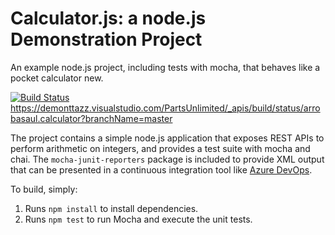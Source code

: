 Calculator.js: a node.js Demonstration Project
==============================================
An example node.js project, including tests with mocha, that behaves like
a pocket calculator new.



[![Build Status](https://demonttazz.visualstudio.com/PartsUnlimited/_apis/build/status/arrobasaul.calculator?branchName=master)](https://demonttazz.visualstudio.com/PartsUnlimited/_build/latest?definitionId=4&branchName=master)
https://demonttazz.visualstudio.com/PartsUnlimited/_apis/build/status/arrobasaul.calculator?branchName=master

The project contains a simple node.js application that exposes REST APIs
to perform arithmetic on integers, and provides a test suite with mocha
and chai.  The `mocha-junit-reporters` package is included to provide XML
output that can be presented in a continuous integration tool like
[Azure DevOps](https://azure.com/devops).

To build, simply:

1. Runs `npm install` to install dependencies.
2. Runs `npm test` to run Mocha and execute the unit tests.

